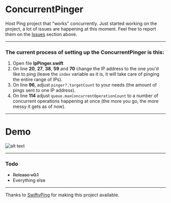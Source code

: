 # ConcurrentPinger

Host Ping project that "works" concurrently. Just started working on the project, a lot of issues are happening at this moment. Feel free to report them on the [Issues](https://github.com/krispis1/ConcurrentPinger/issues) section above.

---

### The current process of setting up the ConcurrentPinger is this:
1. Open file **IpPinger.swift**
2. On line **20**, **27**, **38**, **59** and **70** change the IP address to the one you'd like to ping (leave the `index` variable as it is, it will take care of pinging the entire range of IPs).
3. On line **96**, adjust `pinger?.targetCount` to your needs (the amount of pings sent to one IP address).
4. On line **114** adjust `queue.maxConcurrentOperationCount` to a number of concurrent operations happening at once (the more you go, the more messy it gets as of now).

---

# Demo

![alt text](https://media.giphy.com/media/ZIM4Q7YLxZsjFvyezi/giphy.gif)

---

### Todo
- ~~Release v0.1~~
- Everything else

---

Thanks to [SwiftyPing](https://github.com/samiyr/SwiftyPing) for making this project available.
